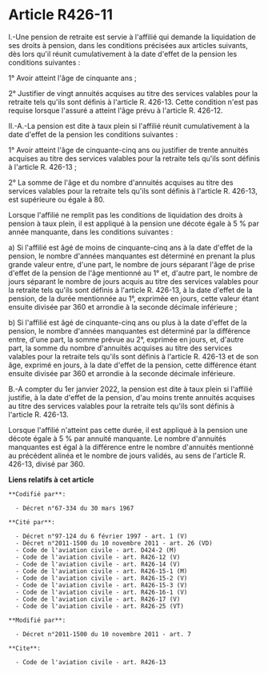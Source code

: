 # Article R426-11

I.-Une pension de retraite est servie à l'affilié qui demande la liquidation de ses droits à pension, dans les conditions
précisées aux articles suivants, dès lors qu'il réunit cumulativement à la date d'effet de la pension les conditions
suivantes : 

1° Avoir atteint l'âge de cinquante ans ; 

2° Justifier de vingt annuités acquises au titre des services valables pour la retraite tels qu'ils sont définis à l'article
R. 426-13. Cette condition n'est pas requise lorsque l'assuré a atteint l'âge prévu à l'article R. 426-12. 

II.-A.-La pension est dite à taux plein si l'affilié réunit cumulativement à la date d'effet de la pension les conditions
suivantes : 

1° Avoir atteint l'âge de cinquante-cinq ans ou justifier de trente annuités acquises au titre des services valables pour la
retraite tels qu'ils sont définis à l'article R. 426-13 ; 

2° La somme de l'âge et du nombre d'annuités acquises au titre des services valables pour la retraite tels qu'ils sont
définis à l'article R. 426-13, est supérieure ou égale à 80. 

Lorsque l'affilié ne remplit pas les conditions de liquidation des droits à pension à taux plein, il est appliqué à la
pension une décote égale à 5 % par année manquante, dans les conditions suivantes : 

a) Si l'affilié est âgé de moins de cinquante-cinq ans à la date d'effet de la pension, le nombre d'années manquantes est
déterminé en prenant la plus grande valeur entre, d'une part, le nombre de jours séparant l'âge de prise d'effet de la
pension de l'âge mentionné au 1° et, d'autre part, le nombre de jours séparant le nombre de jours acquis au titre des
services valables pour la retraite tels qu'ils sont définis à l'article R. 426-13, à la date d'effet de la pension, de la
durée mentionnée au 1°, exprimée en jours, cette valeur étant ensuite divisée par 360 et arrondie à la seconde décimale
inférieure ; 

b) Si l'affilié est âgé de cinquante-cinq ans ou plus à la date d'effet de la pension, le nombre d'années manquantes est
déterminé par la différence entre, d'une part, la somme prévue au 2°, exprimée en jours, et, d'autre part, la somme du nombre
d'annuités acquises au titre des services valables pour la retraite tels qu'ils sont définis à l'article R. 426-13 et de son
âge, exprimé en jours, à la date d'effet de la pension, cette différence étant ensuite divisée par 360 et arrondie à la
seconde décimale inférieure. 

B.-A compter du 1er janvier 2022, la pension est dite à taux plein si l'affilié justifie, à la date d'effet de la pension,
d'au moins trente annuités acquises au titre des services valables pour la retraite tels qu'ils sont définis à l'article R.
426-13. 

Lorsque l'affilié n'atteint pas cette durée, il est appliqué à la pension une décote égale à 5 % par annuité manquante. Le
nombre d'annuités manquantes est égal à la différence entre le nombre d'annuités mentionné au précédent alinéa et le nombre
de jours validés, au sens de l'article R. 426-13, divisé par 360.

**Liens relatifs à cet article**

	**Codifié par**:

	  - Décret n°67-334 du 30 mars 1967

	**Cité par**:

	  - Décret n°97-124 du 6 février 1997 - art. 1 (V)
	  - Décret n°2011-1500 du 10 novembre 2011 - art. 26 (VD)
	  - Code de l'aviation civile - art. D424-2 (M)
	  - Code de l'aviation civile - art. R426-12 (V)
	  - Code de l'aviation civile - art. R426-14 (V)
	  - Code de l'aviation civile - art. R426-15-1 (M)
	  - Code de l'aviation civile - art. R426-15-2 (V)
	  - Code de l'aviation civile - art. R426-15-3 (V)
	  - Code de l'aviation civile - art. R426-16-1 (V)
	  - Code de l'aviation civile - art. R426-17 (V)
	  - Code de l'aviation civile - art. R426-25 (VT)

	**Modifié par**:

	  - Décret n°2011-1500 du 10 novembre 2011 - art. 7

	**Cite**:

	  - Code de l'aviation civile - art. R426-13

